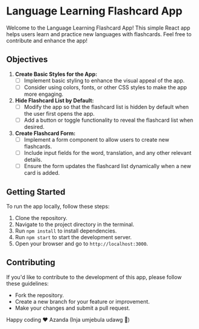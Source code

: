 # Language Learning Flashcard App

Welcome to the Language Learning Flashcard App! This simple React app helps users learn and practice new languages with flashcards. Feel free to contribute and enhance the app!

## Objectives

1. **Create Basic Styles for the App:**
   - [ ] Implement basic styling to enhance the visual appeal of the app.
   - [ ] Consider using colors, fonts, or other CSS styles to make the app more engaging.

2. **Hide Flashcard List by Default:**
   - [ ] Modify the app so that the flashcard list is hidden by default when the user first opens the app.
   - [ ] Add a button or toggle functionality to reveal the flashcard list when desired.

3. **Create Flashcard Form:**
   - [ ] Implement a form component to allow users to create new flashcards.
   - [ ] Include input fields for the word, translation, and any other relevant details.
   - [ ] Ensure the form updates the flashcard list dynamically when a new card is added.

## Getting Started

To run the app locally, follow these steps:

1. Clone the repository.
2. Navigate to the project directory in the terminal.
3. Run `npm install` to install dependencies.
4. Run `npm start` to start the development server.
5. Open your browser and go to `http://localhost:3000`.

## Contributing

If you'd like to contribute to the development of this app, please follow these guidelines:
- Fork the repository.
- Create a new branch for your feature or improvement.
- Make your changes and submit a pull request.

Happy coding ❤️ Azanda (Inja umjebula udawg 🦅)
